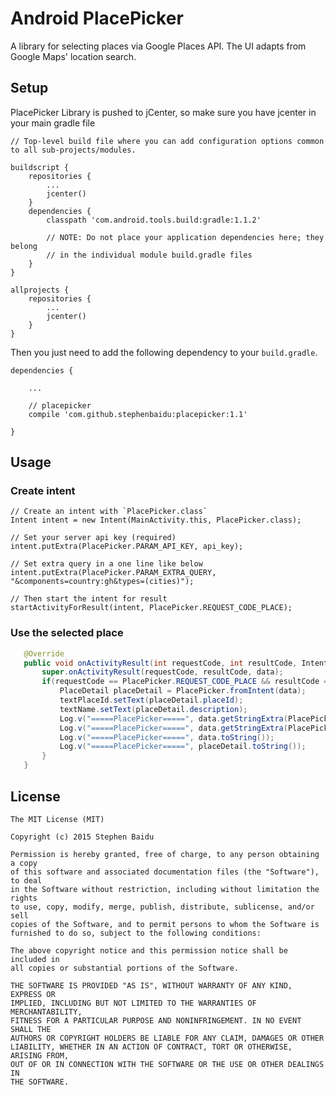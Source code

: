 # Android PlacePicker
A library for selecting places via Google Places API. The UI adapts from Google Maps' location search.

## Setup

PlacePicker Library is pushed to jCenter, so make sure you have jcenter in your main gradle file
    
    // Top-level build file where you can add configuration options common to all sub-projects/modules.
    
    buildscript {
        repositories {
            ...
            jcenter()
        }
        dependencies {
            classpath 'com.android.tools.build:gradle:1.1.2'
    
            // NOTE: Do not place your application dependencies here; they belong
            // in the individual module build.gradle files
        }
    }
    
    allprojects {
        repositories {
            ...
            jcenter()
        }
    }


Then you just need to add the following dependency to your `build.gradle`.

    dependencies {
        
        ...
        
        // placepicker
        compile 'com.github.stephenbaidu:placepicker:1.1'
    
    }

## Usage
### Create intent
    // Create an intent with `PlacePicker.class`
    Intent intent = new Intent(MainActivity.this, PlacePicker.class);
    
    // Set your server api key (required)
    intent.putExtra(PlacePicker.PARAM_API_KEY, api_key);
    
    // Set extra query in a one line like below
    intent.putExtra(PlacePicker.PARAM_EXTRA_QUERY, "&components=country:gh&types=(cities)");
    
    // Then start the intent for result
    startActivityForResult(intent, PlacePicker.REQUEST_CODE_PLACE);
    
 
### Use the selected place
 ```java
    @Override
    public void onActivityResult(int requestCode, int resultCode, Intent data) {
        super.onActivityResult(requestCode, resultCode, data);
        if(requestCode == PlacePicker.REQUEST_CODE_PLACE && resultCode == RESULT_OK) {
            PlaceDetail placeDetail = PlacePicker.fromIntent(data);
            textPlaceId.setText(placeDetail.placeId);
            textName.setText(placeDetail.description);
            Log.v("=====PlacePicker=====", data.getStringExtra(PlacePicker.PARAM_PLACE_ID));
            Log.v("=====PlacePicker=====", data.getStringExtra(PlacePicker.PARAM_PLACE_DESCRIPTION));
            Log.v("=====PlacePicker=====", data.toString());
            Log.v("=====PlacePicker=====", placeDetail.toString());
        }
    }
```

License
-------

    The MIT License (MIT)

    Copyright (c) 2015 Stephen Baidu

    Permission is hereby granted, free of charge, to any person obtaining a copy
    of this software and associated documentation files (the "Software"), to deal
    in the Software without restriction, including without limitation the rights
    to use, copy, modify, merge, publish, distribute, sublicense, and/or sell
    copies of the Software, and to permit persons to whom the Software is
    furnished to do so, subject to the following conditions:

    The above copyright notice and this permission notice shall be included in
    all copies or substantial portions of the Software.

    THE SOFTWARE IS PROVIDED "AS IS", WITHOUT WARRANTY OF ANY KIND, EXPRESS OR
    IMPLIED, INCLUDING BUT NOT LIMITED TO THE WARRANTIES OF MERCHANTABILITY,
    FITNESS FOR A PARTICULAR PURPOSE AND NONINFRINGEMENT. IN NO EVENT SHALL THE
    AUTHORS OR COPYRIGHT HOLDERS BE LIABLE FOR ANY CLAIM, DAMAGES OR OTHER
    LIABILITY, WHETHER IN AN ACTION OF CONTRACT, TORT OR OTHERWISE, ARISING FROM,
    OUT OF OR IN CONNECTION WITH THE SOFTWARE OR THE USE OR OTHER DEALINGS IN
    THE SOFTWARE.
